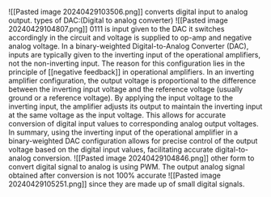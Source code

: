 ![[Pasted image 20240429103506.png]]
converts digital input to analog output.
types of DAC:(Digital to analog converter)
![[Pasted image 20240429104807.png]]
0111 is input given to the DAC it switches accordingly in the circuit and voltage is supplied to op-amp and negative analog voltage. In a binary-weighted Digital-to-Analog Converter (DAC), inputs are typically given to the inverting input of the operational amplifiers, not the non-inverting input. 
The reason for this configuration lies in the principle of [[negative feedback]] in operational amplifiers. In an inverting amplifier configuration, the output voltage is proportional to the difference between the inverting input voltage and the reference voltage (usually ground or a reference voltage). By applying the input voltage to the inverting input, the amplifier adjusts its output to maintain the inverting input at the same voltage as the input voltage. This allows for accurate conversion of digital input values to corresponding analog output voltages.
In summary, using the inverting input of the operational amplifier in a binary-weighted DAC configuration allows for precise control of the output voltage based on the digital input values, facilitating accurate digital-to-analog conversion. 
![[Pasted image 20240429104846.png]]
other form to convert digital signal to analog is using PWM.
The output analog signal obtained after conversion is not 100% accurate 
![[Pasted image 20240429105251.png]]
since they are made up of small digital signals.